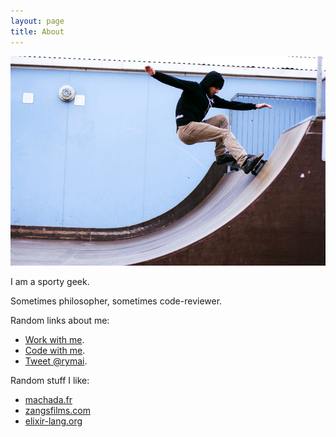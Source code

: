 ```yaml
---
layout: page
title: About
---
```


<a href="/images/remy-skate-github.jpg" target="_blank"><img class="about-pic" alt="Rémy, not working" src="/images/remy-skate-github.jpg" /></a>

I am a sporty geek.

Sometimes philosopher, sometimes code-reviewer.

Random links about me:

- [Work with me](https://fr.linkedin.com/in/rymai).
- [Code with me](https://github.com/rymai).
- [Tweet @rymai](https://twitter.com/rymai).

Random stuff I like:

- [machada.fr](http://machada.fr)
- [zangsfilms.com](http://zangsfilms.com)
- [elixir-lang.org](http://elixir-lang.org)

